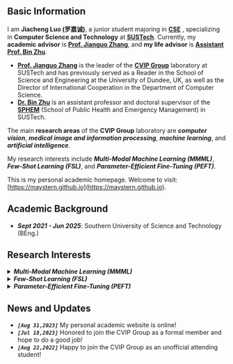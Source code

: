 
## Basic Information
I am **Jiacheng Luo (罗嘉诚)**, a junior student majoring in **[CSE](https://cse.sustech.edu.cn/en/)** , specializing in **Computer Science and Technology** at  **[SUSTech](https://www.sustech.edu.cn/en/)**. Currently, my **academic advisor** is **[Prof. Jianguo Zhang](https://www.sustech.edu.cn/en/faculties/zhangjianguo.html)**, and **my life advisor** is **[Assistant Prof. Bin Zhu](https://www.sustech.edu.cn/en/faculties/bin-zhu.html)**. 

-  **[Prof. Jianguo Zhang](https://www.sustech.edu.cn/en/faculties/zhangjianguo.html)** is the leader of the **[CVIP Group](https://faculty.sustech.edu.cn/?tagid=zhangjg&iscss=1&snapid=1&orderby=date&go=1&lang=en)** laboratory at SUSTech and has previously served as a Reader in the School of Science and Engineering at the University of Dundee, UK, as well as the Director of International Cooperation in the Department of Computer Science. 
- **[Dr. Bin Zhu](https://www.sustech.edu.cn/en/faculties/bin-zhu.html)** is an assistant professor and doctoral supervisor of the **[SPHEM](https://sph.sustech.edu.cn/)** (School of Public Health and Emergency Management) in SUSTech.

The main **research areas** of the **CVIP Group** laboratory are ***computer vision***, ***medical image and information processing***, ***machine learning***, and ***artificial intelligence***. 

My research interests include ***Multi-Modal Machine Learning (MMML)***, ***Few-Shot Learning (FSL)***, and ***Parameter-Efficient Fine-Tuning (PEFT)***. 

This is my personal academic homepage. Welcome to visit: [https://maystern.github.io](https://maystern.github.io).

## Academic Background

- ***Sept 2021 - Jun 2025***: Southern University of Science and Technology (BEng.)

## Research Interests


<html>
<body>
    <details>
        <summary><strong><em>Multi-Modal Machine Learning (MMML)</em></strong></summary>
        <div style="margin-left: 20px;"> <!-- 调整这里的数值以控制缩进量 -->
            &nbsp; &nbsp; Humans perceive the world through various sensory organs, such as the eyes, ears, and tactile senses. Multi-Modal Machine Learning (MMML) research addresses machine learning problems with different modalities of data. Common modalities include vision, text, and sound. They usually come from different sensors, and the formation of data and internal structure differ significantly. For example, images are a continuous space that naturally exists in the world, while text is a discrete space organized by human knowledge and grammar rules. The heterogeneity of multimodal data poses challenges for learning the correlations and complementarities among them.
        </div>
    </details>
</body>
</html>

<html>
<body>
    <details>
        <summary><strong><em>Few-Shot Learning (FSL)</em></strong></summary>
        <div style="margin-left: 20px;"> <!-- 调整这里的数值以控制缩进量 -->
          &nbsp; &nbsp; Few-shot learning (FSL) is a machine learning method that trains with limited information datasets. The common practice in machine learning application fields is to provide models with as much data as possible. This is because in most machine learning applications, providing more data helps the model in making better predictions. However, few-shot learning aims to construct accurate machine learning models with fewer training data. Since the dimensionality of input data determines the cost of resources (such as time cost, computational cost, etc.), people can lower the cost of data analysis/machine learning (ML) by using few-shot learning.
        </div>
    </details>
</body>
</html>

<html>
<body>
    <details>
        <summary><strong><em>Parameter-Efficient Fine-Tuning (PEFT)</em></strong></summary>
        <div style="margin-left: 20px;"> <!-- 调整这里的数值以控制缩进量 -->
          &nbsp; &nbsp; In recent years, there have been many large pre-trained models in deep learning research, such as GPT-3, BERT, ViT, etc., which can achieve excellent performance in various natural language and even visual image processing tasks. However, the training cost of these large pre-trained models is very high, requiring a huge amount of computational resources and data. The Parameter-Efficient Fine-Tuning (PEFT) technique aims to improve the performance of pre-trained models on new tasks by minimizing the number of fine-tuning parameters and computational complexity, thus easing the training cost of large pre-trained models and achieving efficient transfer learning.
        </div>
    </details>
</body>
</html>


## News and Updates

- ***`[Aug 31,2023]`*** My personal academic website is online!
- ***`[Jul 18,2023]`*** Honored to join the CVIP Group as a formal member and hope to do a good job!
- ***`[Aug 22,2022]`*** Happy to join the CVIP Group as an unofficial attending student!
